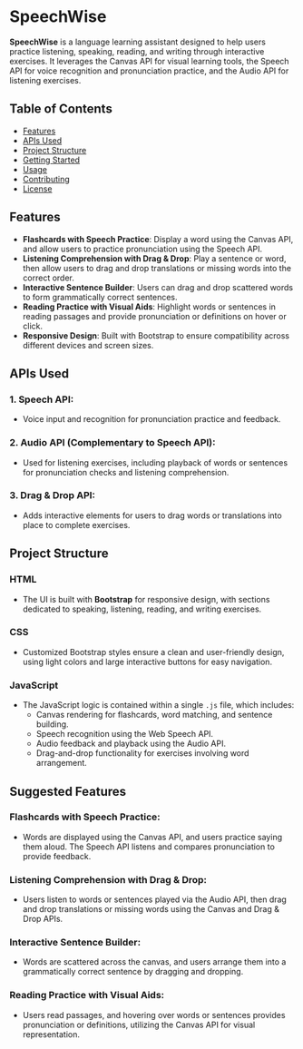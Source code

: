 # SpeechWise

**SpeechWise** is a language learning assistant designed to help users practice listening, speaking, reading, and writing through interactive exercises. It leverages the Canvas API for visual learning tools, the Speech API for voice recognition and pronunciation practice, and the Audio API for listening exercises.

## Table of Contents
- [Features](#features)
- [APIs Used](#apis-used)
- [Project Structure](#project-structure)
- [Getting Started](#getting-started)
- [Usage](#usage)
- [Contributing](#contributing)
- [License](#license)

## Features

- **Flashcards with Speech Practice**: Display a word using the Canvas API, and allow users to practice pronunciation using the Speech API.
- **Listening Comprehension with Drag & Drop**: Play a sentence or word, then allow users to drag and drop translations or missing words into the correct order.
- **Interactive Sentence Builder**: Users can drag and drop scattered words to form grammatically correct sentences.
- **Reading Practice with Visual Aids**: Highlight words or sentences in reading passages and provide pronunciation or definitions on hover or click.
- **Responsive Design**: Built with Bootstrap to ensure compatibility across different devices and screen sizes.

## APIs Used

### 1. **Speech API**:
   - Voice input and recognition for pronunciation practice and feedback.

### 2. **Audio API** (Complementary to Speech API):
   - Used for listening exercises, including playback of words or sentences for pronunciation checks and listening comprehension.

### 3. **Drag & Drop API**:
   - Adds interactive elements for users to drag words or translations into place to complete exercises.

## Project Structure

### HTML
- The UI is built with **Bootstrap** for responsive design, with sections dedicated to speaking, listening, reading, and writing exercises.

### CSS
- Customized Bootstrap styles ensure a clean and user-friendly design, using light colors and large interactive buttons for easy navigation.

### JavaScript
- The JavaScript logic is contained within a single `.js` file, which includes:
  - Canvas rendering for flashcards, word matching, and sentence building.
  - Speech recognition using the Web Speech API.
  - Audio feedback and playback using the Audio API.
  - Drag-and-drop functionality for exercises involving word arrangement.

## Suggested Features

### Flashcards with Speech Practice:
- Words are displayed using the Canvas API, and users practice saying them aloud. The Speech API listens and compares pronunciation to provide feedback.

### Listening Comprehension with Drag & Drop:
- Users listen to words or sentences played via the Audio API, then drag and drop translations or missing words using the Canvas and Drag & Drop APIs.

### Interactive Sentence Builder:
- Words are scattered across the canvas, and users arrange them into a grammatically correct sentence by dragging and dropping.

### Reading Practice with Visual Aids:
- Users read passages, and hovering over words or sentences provides pronunciation or definitions, utilizing the Canvas API for visual representation.
